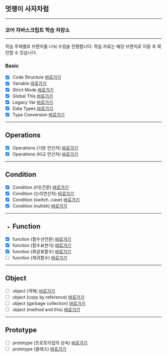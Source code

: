 ## 멋쟁이 사자차럼

---

### 코어 자바스크립트 학습 저장소

---

학습 주제별로 브랜치를 나눠 수업을 진행합니다.
학습 자료는 해당 브랜치로 이동 후 확인할 수 있습니다.

### Basic

- [x] Code Structure [바로가기](https://github.com/simseonbeom/core_js/blob/01.core/client/chapter/core/01.codeStructure.js)
- [x] Variable [바로가기](https://github.com/simseonbeom/core_js/blob/01.core/client/chapter/core/02.variables.js)
- [x] Strict Mode [바로가기](https://github.com/simseonbeom/core_js/blob/01.core/client/chapter/core/03.strictMode.js)
- [x] Global This [바로가기](https://github.com/simseonbeom/core_js/blob/01.core/client/chapter/core/04.globalThis.js)
- [x] Legacy Var [바로가기](https://github.com/simseonbeom/core_js/blob/01.core/client/chapter/core/05.legacyVar.js)
- [x] Data Types [바로가기](https://github.com/simseonbeom/core_js/blob/01.core/client/chapter/core/06.dataTypes.js)
- [x] Type Conversion [바로가기](https://github.com/simseonbeom/core_js/blob/01.core/client/chapter/core/07.typeConversion.js)

---

## Operations

- [x] Operations (기본 연산자) [바로가기](https://github.com/simseonbeom/core_js/blob/01.core/client/chapter/core/08-1.operation.js)
- [x] Operations (비교 연산자) [바로가기](https://github.com/simseonbeom/core_js/blob/01.core/client/chapter/core/08-2.operation.js)

---

## Condition

- [x] Condition (if조건문) [바로가기](https://github.com/simseonbeom/core_js/blob/01.core/client/chapter/core/09-1.conditions.js)
- [x] Condition (논리연산자) [바로가기](https://github.com/simseonbeom/core_js/blob/01.core/client/chapter/core/09-2.conditions.js)
- [x] Condition (switch..case) [바로가기](https://github.com/simseonbeom/core_js/blob/01.core/client/chapter/core/09-3.conditions.js)
- [x] Condition (nullish) [바로가기](https://github.com/simseonbeom/core_js/blob/01.core/client/chapter/core/09-4.conditions.js)

---

- ## Function
- [x] function (함수선언문) [바로가기](https://github.com/simseonbeom/core_js/blob/01.core/client/chapter/core/11-1.function.js)
- [x] function (함수표현식) [바로가기](https://github.com/simseonbeom/core_js/blob/01.core/client/chapter/core/11-2.function.js)
- [x] function (화살표함수) [바로가기](https://github.com/simseonbeom/core_js/blob/01.core/client/chapter/core/11-3.function.js)
- [ ] function (재귀함수) [바로가기](https://github.com/simseonbeom/core_js/blob/01.core/client/chapter/core/11-4.function.js)

---

## Object

- [ ] object (객체) [바로가기](https://github.com/simseonbeom/core_js/blob/01.core/client/chapter/core/12-1.object.js)
- [ ] object (copy by reference) [바로가기](https://github.com/simseonbeom/core_js/blob/01.core/client/chapter/core/12-2.object.js)
- [ ] object (garbage collection) [바로가기](https://github.com/simseonbeom/core_js/blob/01.core/client/chapter/core/12-3.object.js)
- [ ] object (method and this) [바로가기](https://github.com/simseonbeom/core_js/blob/01.core/client/chapter/core/12-4.object.js)

---

## Prototype

- [ ] prototype (프로토타입의 상속) [바로가기](https://github.com/simseonbeom/core_js/blob/01.core/client/chapter/core/13.prototype.js)
- [ ] prototype (클래스) [바로가기](https://github.com/simseonbeom/core_js/blob/01.core/client/chapter/core/13.classes.js)

